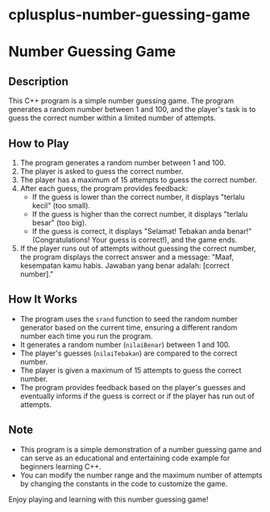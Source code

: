 # cplusplus-number-guessing-game
<h1>Number Guessing Game</h1>

<h2>Description</h2>
<p>This C++ program is a simple number guessing game. The program generates a random number between 1 and 100, and the player's task is to guess the correct number within a limited number of attempts.</p>

<h2>How to Play</h2>
<ol>
    <li>The program generates a random number between 1 and 100.</li>
    <li>The player is asked to guess the correct number.</li>
    <li>The player has a maximum of 15 attempts to guess the correct number.</li>
    <li>After each guess, the program provides feedback:
        <ul>
            <li>If the guess is lower than the correct number, it displays "terlalu kecil" (too small).</li>
            <li>If the guess is higher than the correct number, it displays "terlalu besar" (too big).</li>
            <li>If the guess is correct, it displays "Selamat! Tebakan anda benar!" (Congratulations! Your guess is correct!), and the game ends.</li>
        </ul>
    </li>
    <li>If the player runs out of attempts without guessing the correct number, the program displays the correct answer and a message: "Maaf, kesempatan kamu habis. Jawaban yang benar adalah: [correct number]."</li>
</ol>

<h2>How It Works</h2>
<ul>
    <li>The program uses the <code>srand</code> function to seed the random number generator based on the current time, ensuring a different random number each time you run the program.</li>
    <li>It generates a random number (<code>nilaiBenar</code>) between 1 and 100.</li>
    <li>The player's guesses (<code>nilaiTebakan</code>) are compared to the correct number.</li>
    <li>The player is given a maximum of 15 attempts to guess the correct number.</li>
    <li>The program provides feedback based on the player's guesses and eventually informs if the guess is correct or if the player has run out of attempts.</li>
</ul>

<h2>Note</h2>
<ul>
    <li>This program is a simple demonstration of a number guessing game and can serve as an educational and entertaining code example for beginners learning C++.</li>
    <li>You can modify the number range and the maximum number of attempts by changing the constants in the code to customize the game.</li>
</ul>

<p>Enjoy playing and learning with this number guessing game!</p>
